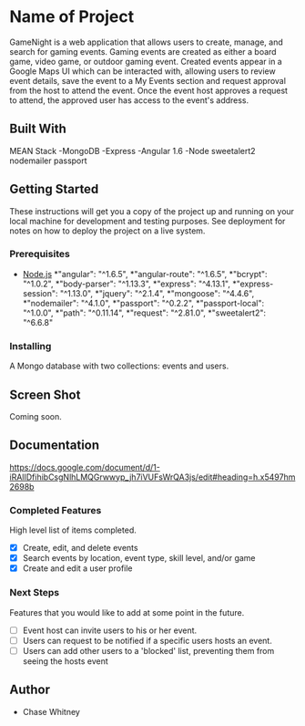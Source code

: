 # Name of Project

GameNight is a web application that allows users to create, manage, and search for gaming events. Gaming events are created as either a board game, video game, or outdoor gaming event. Created events appear in a Google Maps UI which can be interacted with, allowing users to review event details, save the event to a My Events section and request approval from the host to attend the event. Once the event host approves a request to attend, the approved user has access to the event's address.

## Built With

MEAN Stack
-MongoDB
-Express
-Angular 1.6
-Node
sweetalert2
nodemailer
passport

## Getting Started

These instructions will get you a copy of the project up and running on your local machine for development and testing purposes. See deployment for notes on how to deploy the project on a live system.

### Prerequisites

* [Node.js](https://nodejs.org/en/)
    *"angular": "^1.6.5",
    *"angular-route": "^1.6.5",
    *"bcrypt": "^1.0.2",
    *"body-parser": "^1.13.3",
    *"express": "^4.13.1",
    *"express-session": "^1.13.0",
    *"jquery": "^2.1.4",
    *"mongoose": "^4.4.6",
    *"nodemailer": "^4.1.0",
    *"passport": "^0.2.2",
    *"passport-local": "^1.0.0",
    *"path": "^0.11.14",
    *"request": "^2.81.0",
    *"sweetalert2": "^6.6.8"


### Installing

A Mongo database with two collections: events and users.

## Screen Shot

Coming soon.

## Documentation

https://docs.google.com/document/d/1-iRAlIDfihibCsgNlhLMQGrwwyp_jh7iVUFsWrQA3js/edit#heading=h.x5497hm2698b

### Completed Features

High level list of items completed.

- [x] Create, edit, and delete events
- [x] Search events by location, event type, skill level, and/or game
- [x] Create and edit a user profile

### Next Steps

Features that you would like to add at some point in the future.

- [ ] Event host can invite users to his or her event.
- [ ] Users can request to be notified if a specific users hosts an event.
- [ ] Users can add other users to a 'blocked' list, preventing them from seeing the hosts event

## Author

* Chase Whitney
